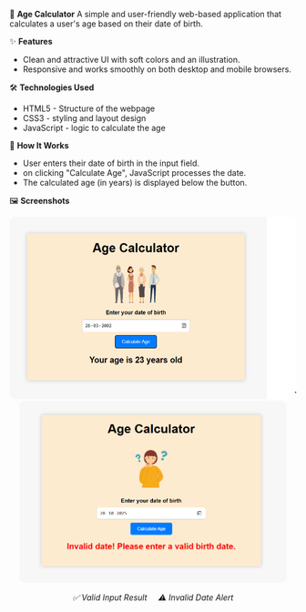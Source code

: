 🧮 **Age Calculator**
    A simple and user-friendly web-based application that calculates a user's age based on their date of birth.
    
✨ **Features**
- Clean and attractive UI with soft colors and an illustration.
- Responsive and works smoothly on both desktop and mobile browsers.

🛠️ **Technologies Used**
 - HTML5 - Structure of the webpage
 - CSS3 - styling and layout design
 - JavaScript - logic to calculate the age

🚀 **How It Works**
 - User enters their date of birth in the input field.
 - on clicking "Calculate Age", JavaScript processes the date.
 - The calculated age (in years) is displayed below the button.

🖼️ **Screenshots**

<p align="center">
  <img src="./screenshot_valid.png" alt="Valid Age Calculation" height="320" style="border-radius:10px; margin-right:10px;"/>
  <img src="./screenshot_invalid.png" alt="Invalid Date Example" height="320" style="border-radius:10px;"/>
</p>

<p align="center">
  <em>✅ Valid Input Result &nbsp;&nbsp;&nbsp; ⚠️ Invalid Date Alert</em>
</p>




